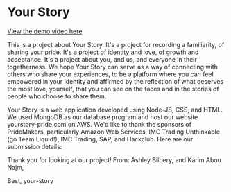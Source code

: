 # Your Story
[View the demo video here]( )

This is a project about Your Story. It's a project for recording a familiarity, of sharing your pride. It's a project of identity and love, of growth and acceptance. It's a project about you, and us, and everyone in their togetherness. We hope Your Story can serve as a way of connecting with others who share your experiences, to be a platform where you can feel empowered in your identity and affirmed by the reflection of what deserves the most love, yourself, that you can see on the faces and in the stories of people who choose to share them. 

Your Story is a web application developed using Node-JS, CSS, and HTML. We used MongoDB as our database program and host our website yourstory-pride.com on AWS. We'd like to thank the sponsors of PrideMakers, particularly Amazon Web Services, IMC Trading Unthinkable (go Team Liquid!), IMC Trading, SAP, and Hackclub. Here are our submission details:





Thank you for looking at our project! From:
Ashley Bilbery,
and Karim Abou Najm,

Best,
your-story
